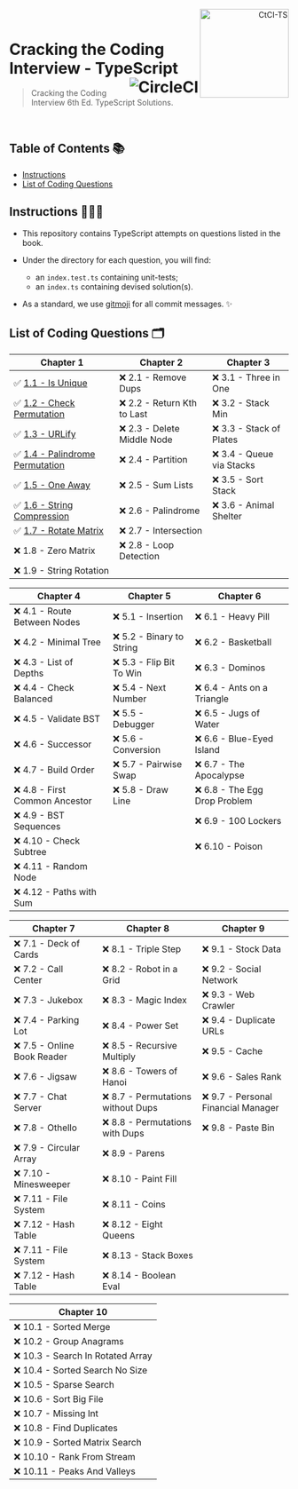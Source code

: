 <p align="right">
  <a href="https://www.amazon.co.uk/Cracking-Coding-Interview-6th-Programming/dp/0984782850">
    <img alt="CtCI-TS" title="CtCI-TS" src="https://images-na.ssl-images-amazon.com/images/I/51l5XzLln%2BL._SX348_BO1,204,203,200_.jpg" align="right" width="160" />
  </a>
  <br />
</p>

<h1>
  Cracking the Coding Interview - TypeScript
  <a href="https://circleci.com/gh/Braden1996/Cracking-the-Coding-Interview-TypeScript">
    <img alt="CircleCI" title="Cracking-the-Coding-Interview-TypeScript" src="https://img.shields.io/circleci/token/f20ee3721cd18cf083b7a981f74d71a5d2804c31/project/github/Braden1996/Cracking-the-Coding-Interview-TypeScript/master.svg?style=for-the-badge&logo=circleci&logoColor=f8f8f2&colorA=1C2431" align="right" />
  </a>
</h1>

> Cracking the Coding Interview 6th Ed. TypeScript Solutions.

<br />

## Table of Contents 📚

- [Instructions](#instructions-)
- [List of Coding Questions](#list-of-coding-questions-)

## Instructions 👨🏼‍💻

- This repository contains TypeScript attempts on questions listed in the book.

- Under the directory for each question, you will find:

  - an `index.test.ts` containing unit-tests;
  - an `index.ts` containing devised solution(s).

- As a standard, we use [gitmoji](https://gitmoji.carloscuesta.me/) for all commit messages. ✨

## List of Coding Questions 🗂

| Chapter 1                                                                                      | Chapter 2                   | Chapter 3                 |
| ---------------------------------------------------------------------------------------------- | --------------------------- | ------------------------- |
| ✅ [1.1 - Is Unique](src/chapter01_arrays-and-strings/1.1_is-unique)                           | ❌ 2.1 - Remove Dups        | ❌ 3.1 - Three in One     |
| ✅ [1.2 - Check Permutation](src/chapter01_arrays-and-strings/1.2_check-permutation)           | ❌ 2.2 - Return Kth to Last | ❌ 3.2 - Stack Min        |
| ✅ [1.3 - URLify](src/chapter01_arrays-and-strings/1.3_urlify)                                 | ❌ 2.3 - Delete Middle Node | ❌ 3.3 - Stack of Plates  |
| ✅ [1.4 - Palindrome Permutation](src/chapter01_arrays-and-strings/1.4_palindrome_permutation) | ❌ 2.4 - Partition          | ❌ 3.4 - Queue via Stacks |
| ✅ [1.5 - One Away](src/chapter01_arrays-and-strings/1.5_one-away)                             | ❌ 2.5 - Sum Lists          | ❌ 3.5 - Sort Stack       |
| ✅ [1.6 - String Compression](src/chapter01_arrays-and-strings/1.6_string-compression)         | ❌ 2.6 - Palindrome         | ❌ 3.6 - Animal Shelter   |
| ✅ [1.7 - Rotate Matrix](src/chapter01_arrays-and-strings/1.7_rotate-matrix)                   | ❌ 2.7 - Intersection       |                           |
| ❌ 1.8 - Zero Matrix                                                                           | ❌ 2.8 - Loop Detection     |                           |
| ❌ 1.9 - String Rotation                                                                       |                             |                           |

| Chapter 4                      | Chapter 5                 | Chapter 6                     |
| ------------------------------ | ------------------------- | ----------------------------- |
| ❌ 4.1 - Route Between Nodes   | ❌ 5.1 - Insertion        | ❌ 6.1 - Heavy Pill           |
| ❌ 4.2 - Minimal Tree          | ❌ 5.2 - Binary to String | ❌ 6.2 - Basketball           |
| ❌ 4.3 - List of Depths        | ❌ 5.3 - Flip Bit To Win  | ❌ 6.3 - Dominos              |
| ❌ 4.4 - Check Balanced        | ❌ 5.4 - Next Number      | ❌ 6.4 - Ants on a Triangle   |
| ❌ 4.5 - Validate BST          | ❌ 5.5 - Debugger         | ❌ 6.5 - Jugs of Water        |
| ❌ 4.6 - Successor             | ❌ 5.6 - Conversion       | ❌ 6.6 - Blue-Eyed Island     |
| ❌ 4.7 - Build Order           | ❌ 5.7 - Pairwise Swap    | ❌ 6.7 - The Apocalypse       |
| ❌ 4.8 - First Common Ancestor | ❌ 5.8 - Draw Line        | ❌ 6.8 - The Egg Drop Problem |
| ❌ 4.9 - BST Sequences         |                           | ❌ 6.9 - 100 Lockers          |
| ❌ 4.10 - Check Subtree        |                           | ❌ 6.10 - Poison              |
| ❌ 4.11 - Random Node          |                           |                               |
| ❌ 4.12 - Paths with Sum       |                           |                               |

| Chapter 7                   | Chapter 8                          | Chapter 9                           |
| --------------------------- | ---------------------------------- | ----------------------------------- |
| ❌ 7.1 - Deck of Cards      | ❌ 8.1 - Triple Step               | ❌ 9.1 - Stock Data                 |
| ❌ 7.2 - Call Center        | ❌ 8.2 - Robot in a Grid           | ❌ 9.2 - Social Network             |
| ❌ 7.3 - Jukebox            | ❌ 8.3 - Magic Index               | ❌ 9.3 - Web Crawler                |
| ❌ 7.4 - Parking Lot        | ❌ 8.4 - Power Set                 | ❌ 9.4 - Duplicate URLs             |
| ❌ 7.5 - Online Book Reader | ❌ 8.5 - Recursive Multiply        | ❌ 9.5 - Cache                      |
| ❌ 7.6 - Jigsaw             | ❌ 8.6 - Towers of Hanoi           | ❌ 9.6 - Sales Rank                 |
| ❌ 7.7 - Chat Server        | ❌ 8.7 - Permutations without Dups | ❌ 9.7 - Personal Financial Manager |
| ❌ 7.8 - Othello            | ❌ 8.8 - Permutations with Dups    | ❌ 9.8 - Paste Bin                  |
| ❌ 7.9 - Circular Array     | ❌ 8.9 - Parens                    |                                     |
| ❌ 7.10 - Minesweeper       | ❌ 8.10 - Paint Fill               |                                     |
| ❌ 7.11 - File System       | ❌ 8.11 - Coins                    |                                     |
| ❌ 7.12 - Hash Table        | ❌ 8.12 - Eight Queens             |                                     |
| ❌ 7.11 - File System       | ❌ 8.13 - Stack Boxes              |                                     |
| ❌ 7.12 - Hash Table        | ❌ 8.14 - Boolean Eval             |                                     |

| Chapter 10                        |
| --------------------------------- |
| ❌ 10.1 - Sorted Merge            |
| ❌ 10.2 - Group Anagrams          |
| ❌ 10.3 - Search In Rotated Array |
| ❌ 10.4 - Sorted Search No Size   |
| ❌ 10.5 - Sparse Search           |
| ❌ 10.6 - Sort Big File           |
| ❌ 10.7 - Missing Int             |
| ❌ 10.8 - Find Duplicates         |
| ❌ 10.9 - Sorted Matrix Search    |
| ❌ 10.10 - Rank From Stream       |
| ❌ 10.11 - Peaks And Valleys      |
